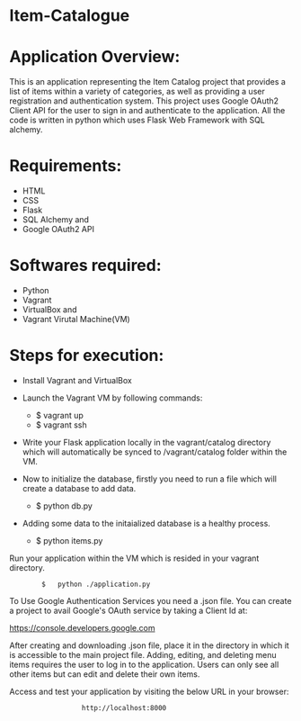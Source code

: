 # Item-Catalogue

# Application Overview:
This is an application representing the Item Catalog project that provides a list of items within a variety of categories, as well as providing a user registration and authentication system. This project uses Google OAuth2 Client API for the user to sign in and authenticate to the application. All the code is written in python which uses Flask Web Framework with SQL alchemy.

# Requirements:
* HTML
* CSS
* Flask
* SQL Alchemy and
* Google OAuth2 API

# Softwares required:
* Python
* Vagrant
* VirtualBox and
* Vagrant Virutal Machine(VM)

# Steps for execution:
* Install Vagrant and VirtualBox

* Launch the Vagrant VM by following commands:
  * $ vagrant up
  * $ vagrant ssh

* Write your Flask application locally in the vagrant/catalog directory which will automatically be synced to /vagrant/catalog folder     within the VM.

* Now to initialize the database, firstly you need to run a file which will create a database to add data.
  * $ python db.py

* Adding some data to the initaialized database is a healthy process.
  * $ python items.py
  
Run your application within the VM which is resided in your vagrant directory.

            $   python ./application.py
To Use Google Authentication Services you need a .json file. You can create a project to avail Google's OAuth service by taking a Client Id at:

https://console.developers.google.com

After creating and downloading .json file, place it in the directory in which it is accessible to the main project file. Adding, editing, and deleting menu items requires the user to log in to the application. Users can only see all other items but can edit and delete their own items.

Access and test your application by visiting the below URL in your browser:

                      http://localhost:8000

